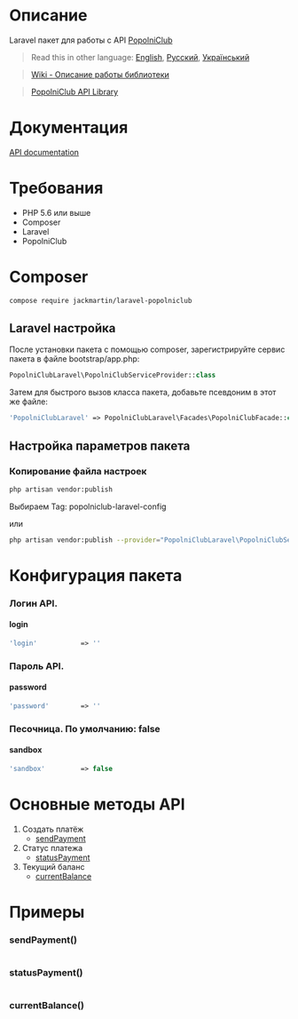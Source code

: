 # Описание

Laravel пакет для работы c API [PopolniClub](https://popolni.club/)

> Read this in other language: [English](README.en.md), [Русский](README.md), [Український](README.ua.md)

> [Wiki - Описание работы библиотеки](https://github.com/martinjack/popolniclub/wiki)

> [PopolniClub API Library](https://github.com/martinjack/popolniclub)

# Документация

[API documentation](https://popolni.club/api.pdf)

# Требования

* PHP 5.6 или выше
* Composer
* Laravel
* PopolniClub

# Composer
```bash
compose require jackmartin/laravel-popolniclub
```

## Laravel настройка

После установки пакета с помощью composer, зарегистрируйте сервис пакета в файле bootstrap/app.php:
```php
PopolniClubLaravel\PopolniClubServiceProvider::class
```

Затем для быстрого вызов класса пакета, добавьте псевдоним в этот же файле:
```php
'PopolniClubLaravel' => PopolniClubLaravel\Facades\PopolniClubFacade::class,
```

## Настройка параметров пакета

### Копирование файла настроек
```sh
php artisan vendor:publish
```
Выбираем Tag: popolniclub-laravel-config

или
```sh
php artisan vendor:publish --provider="PopolniClubLaravel\PopolniClubServiceProvider" --tag="popolniclub-laravel-config"
```

# Конфигурация пакета

### Логин API.
#### login
```php
'login'           => ''
```
### Пароль API.
#### password
```php
'password'        => ''
```
### Песочница. По умолчанию: false
#### sandbox
```php
'sandbox'         => false
```

# Основные методы API

1. Создать платёж
    * [sendPayment](https://github.com/martinjack/popolniclub#sendpayment---%D0%BF%D1%80%D0%B8%D0%BC%D0%B5%D1%80-1)
2. Статус платежа
    * [statusPayment](https://github.com/martinjack/popolniclub#statuspayment---%D0%BF%D1%80%D0%B8%D0%BC%D0%B5%D1%80-1)
3. Текущий баланс
    * [currentBalance](https://github.com/martinjack/popolniclub#currentbalance)

# Примеры

### sendPayment()
```php
```

### statusPayment()
```php
```

### currentBalance()
```php
```